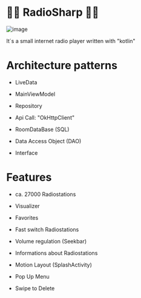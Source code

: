 # 🎵🎶 RadioSharp 🎵🎶 
![image](https://user-images.githubusercontent.com/115455827/217231122-317a7e3f-d150-4c66-8468-41357762f540.png)

It´s a small internet radio player written with "kotlin"

# Architecture patterns

- LiveData
* MainViewModel
+ Repository
- Api Call: "OkHttpClient"
* RoomDataBase (SQL)
+ Data Access Object (DAO)
- Interface


# Features

- ca. 27000 Radiostations
* Visualizer
+ Favorites
- Fast switch Radiostations
* Volume regulation (Seekbar) 
+ Informations about Radiostations
- Motion Layout (SplashActivity)
* Pop Up Menu
+ Swipe to Delete
   
   
   
